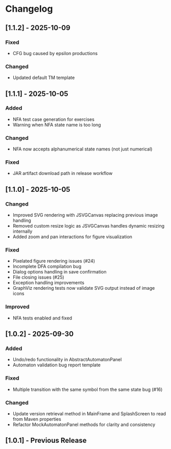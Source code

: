 # Changelog

## [1.1.2] - 2025-10-09

### Fixed
- CFG bug caused by epsilon productions

### Changed
- Updated default TM template

## [1.1.1] - 2025-10-05

### Added
- NFA test case generation for exercises
- Warning when NFA state name is too long

### Changed
- NFA now accepts alphanumerical state names (not just numerical)

### Fixed
- JAR artifact download path in release workflow

## [1.1.0] - 2025-10-05

### Changed
- Improved SVG rendering with JSVGCanvas replacing previous image handling
- Removed custom resize logic as JSVGCanvas handles dynamic resizing internally
- Added zoom and pan interactions for figure visualization

### Fixed
- Pixelated figure rendering issues (#24)
- Incomplete DFA compilation bug
- Dialog options handling in save confirmation
- File closing issues (#25)
- Exception handling improvements
- GraphViz rendering tests now validate SVG output instead of image icons

### Improved
- NFA tests enabled and fixed

## [1.0.2] - 2025-09-30

### Added
- Undo/redo functionality in AbstractAutomatonPanel
- Automaton validation bug report template

### Fixed
- Multiple transition with the same symbol from the same state bug (#16)

### Changed
- Update version retrieval method in MainFrame and SplashScreen to read from Maven properties
- Refactor MockAutomatonPanel methods for clarity and consistency

## [1.0.1] - Previous Release